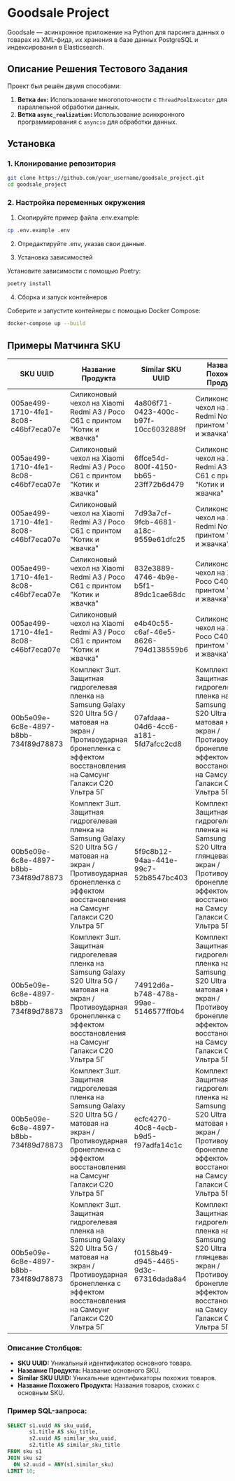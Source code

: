 # Goodsale Project

Goodsale — асинхронное приложение на Python для парсинга данных о товарах из XML-фида, их хранения в базе данных PostgreSQL и индексирования в Elasticsearch.
## Описание Решения Тестового Задания

Проект был решён двумя способами:

1. **Ветка `dev`:** Использование многопоточности с `ThreadPoolExecutor` для параллельной обработки данных.
2. **Ветка `async_realization`:** Использование асинхронного программирования с `asyncio` для обработки данных.

## Установка

### 1. Клонирование репозитория

```bash
git clone https://github.com/your_username/goodsale_project.git
cd goodsale_project
```

### 2. Настройка переменных окружения
1. Скопируйте пример файла .env.example:

```bash
cp .env.example .env
```

2. Отредактируйте .env, указав свои данные.

3. Установка зависимостей

Установите зависимости с помощью Poetry:

```bash
poetry install
```
4. Сборка и запуск контейнеров

Соберите и запустите контейнеры с помощью Docker Compose:

```bash
docker-compose up --build
```

## Примеры Матчинга SKU

| **SKU UUID**                             | **Название Продукта**                                                                                                   | **Similar SKU UUID**                     | **Название Похожего Продукта**                                                                                              |
|------------------------------------------|-------------------------------------------------------------------------------------------------------------------------|------------------------------------------|----------------------------------------------------------------------------------------------------------------------------|
| 005ae499-1710-4fe1-8c08-c46bf7eca07e     | Силиконовый чехол на Xiaomi Redmi A3 / Poco C61 с принтом "Котик и жвачка"                                               | 4a806f71-0423-400c-b97f-10cc6032889f     | Силиконовый чехол на Xiaomi Redmi Note 12 с принтом "Котик и жвачка"                                                       |
| 005ae499-1710-4fe1-8c08-c46bf7eca07e     | Силиконовый чехол на Xiaomi Redmi A3 / Poco C61 с принтом "Котик и жвачка"                                               | 6ffce54d-800f-4150-bb65-23ff72b6d479     | Силиконовый чехол на Xiaomi Redmi A3 / Poco C61 с принтом "Котик и жвачка"                                                 |
| 005ae499-1710-4fe1-8c08-c46bf7eca07e     | Силиконовый чехол на Xiaomi Redmi A3 / Poco C61 с принтом "Котик и жвачка"                                               | 7d93a7cf-9fcb-4681-a18c-9559e61dfc25     | Силиконовый чехол на Xiaomi Redmi Note 12 с принтом "Котик и жвачка"                                                       |
| 005ae499-1710-4fe1-8c08-c46bf7eca07e     | Силиконовый чехол на Xiaomi Redmi A3 / Poco C61 с принтом "Котик и жвачка"                                               | 832e3889-4746-4b9e-b5f1-89dc1cae68dc     | Силиконовый чехол на Xiaomi Poco C40 с принтом "Котик и жвачка"                                                            |
| 005ae499-1710-4fe1-8c08-c46bf7eca07e     | Силиконовый чехол на Xiaomi Redmi A3 / Poco C61 с принтом "Котик и жвачка"                                               | e4b40c55-c6af-46e5-8626-794d138559b6     | Силиконовый чехол на Xiaomi Poco C40 с принтом "Котик и жвачка"                                                            |
| 00b5e09e-6c8e-4897-b8bb-734f89d78873     | Комплект 3шт. Защитная гидрогелевая пленка на Samsung Galaxy S20 Ultra 5G / матовая на экран / Противоударная бронепленка с эффектом восстановления на Самсунг Галакси С20 Ультра 5Г | 07afdaaa-04d6-4cc6-a181-5fd7afcc2cd8     | Комплект 5шт. Защитная гидрогелевая пленка на Samsung Galaxy S20 Ultra 5G / матовая на экран / Противоударная бронепленка с эффектом восстановления на Самсунг Галакси С20 Ультра 5Г |
| 00b5e09e-6c8e-4897-b8bb-734f89d78873     | Комплект 3шт. Защитная гидрогелевая пленка на Samsung Galaxy S20 Ultra 5G / матовая на экран / Противоударная бронепленка с эффектом восстановления на Самсунг Галакси С20 Ультра 5Г | 5f9c8b12-94aa-441e-99c7-52b8547bc403     | Комплект 3шт. Защитная гидрогелевая пленка на Samsung Galaxy S20 Ultra 5G / глянцевая на экран / Противоударная бронепленка с эффектом восстановления на Самсунг Галакси С20 Ультра 5Г |
| 00b5e09e-6c8e-4897-b8bb-734f89d78873     | Комплект 3шт. Защитная гидрогелевая пленка на Samsung Galaxy S20 Ultra 5G / матовая на экран / Противоударная бронепленка с эффектом восстановления на Самсунг Галакси С20 Ультра 5Г | 74912d6a-b748-478a-99ae-5146577ff0b4     | Комплект 2шт. Защитная гидрогелевая пленка на Samsung Galaxy S20 Ultra 5G / матовая на экран / Противоударная бронепленка с эффектом восстановления на Самсунг Галакси С20 Ультра 5Г |
| 00b5e09e-6c8e-4897-b8bb-734f89d78873     | Комплект 3шт. Защитная гидрогелевая пленка на Samsung Galaxy S20 Ultra 5G / матовая на экран / Противоударная бронепленка с эффектом восстановления на Самсунг Галакси С20 Ультра 5Г | ecfc4270-40c8-4ecb-b9d5-f97adfa14c1c     | Комплект 3шт. Защитная гидрогелевая пленка на Samsung Galaxy S20 Ultra 5G / матовая на экран / Противоударная бронепленка с эффектом восстановления на Самсунг Галакси С20 Ультра 5Г |
| 00b5e09e-6c8e-4897-b8bb-734f89d78873     | Комплект 3шт. Защитная гидрогелевая пленка на Samsung Galaxy S20 Ultra 5G / матовая на экран / Противоударная бронепленка с эффектом восстановления на Самсунг Галакси С20 Ультра 5Г | f0158b49-d945-4465-9d3c-67316dada8a4     | Комплект 3шт. Защитная гидрогелевая пленка на Samsung Galaxy S20 Ultra 5G / глянцевая на экран / Противоударная бронепленка с эффектом восстановления на Самсунг Галакси С20 Ультра 5Г |

### **Описание Столбцов:**

- **SKU UUID:** Уникальный идентификатор основного товара.
- **Название Продукта:** Название основного SKU.
- **Similar SKU UUID:** Уникальные идентификаторы похожих товаров.
- **Название Похожего Продукта:** Названия товаров, схожих с основным SKU.

### Пример SQL-запроса:
```sql
SELECT s1.uuid AS sku_uuid,
       s1.title AS sku_title,
       s2.uuid AS similar_sku_uuid,
       s2.title AS similar_sku_title
FROM sku s1
JOIN sku s2
  ON s2.uuid = ANY(s1.similar_sku)
LIMIT 10;
